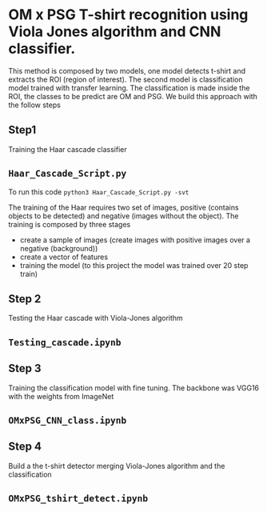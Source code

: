 # OM x PSG T-shirt recognition using Viola Jones algorithm and CNN classifier.

This method is composed by two models, one model detects t-shirt and extracts the ROI (region of interest). The second model is classification model trained with transfer learning.
The classification is made inside the ROI, the classes to be predict are OM and PSG. We build this approach with the follow steps

## Step1
Training the Haar cascade classifier
## `Haar_Cascade_Script.py`
To run this code `python3 Haar_Cascade_Script.py -svt`

The training of the Haar requires two set of images, positive (contains objects to be detected) and negative (images without the object). The training is composed by three stages

- create a sample of images (create images with positive images over a negative (background))
- create a vector of features
- training the model (to this project the model was trained over 20 step train)

## Step 2
Testing the Haar cascade with Viola-Jones algorithm
## `Testing_cascade.ipynb`

## Step 3
Training the classification model with fine tuning. The backbone was VGG16 with the weights from ImageNet
## `OMxPSG_CNN_class.ipynb`

## Step 4
Build a the t-shirt detector merging Viola-Jones algorithm and the classification
## `OMxPSG_tshirt_detect.ipynb`
